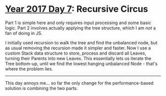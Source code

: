 # [Year 2017 Day 7](https://adventofcode.com/2017/day/7): Recursive Circus

Part 1 is simple here and only requires input processing and some basic logic.
Part 2 involves actually applying the tree structure, which I am *not* a fan of doing in JS.

I initially used recursion to walk the tree and find the unbalanced node, but as usual removing the recursion made it simpler and faster.
Now I use a custom Stack data structure to store, process and discard all Leaves, turning their Parents into new Leaves.
This essentially lets us iterate the Tree bottom-up, until we find the lowest hanging unbalanced Node - that's where the problem lies.

---

This day annoys me... so far the only change for the performance-based solution is combining the two parts.
